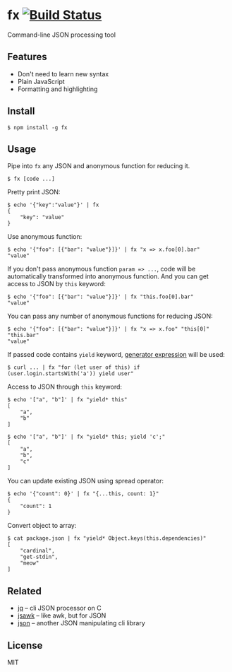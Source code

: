 # fx [![Build Status](https://travis-ci.org/antonmedv/fx.svg?branch=master)](https://travis-ci.org/antonmedv/fx)

Command-line JSON processing tool

## Features

* Don't need to learn new syntax
* Plain JavaScript
* Formatting and highlighting

## Install

```
$ npm install -g fx
```

## Usage

Pipe into `fx` any JSON and anonymous function for reducing it.

```
$ fx [code ...]
```

Pretty print JSON:
```
$ echo '{"key":"value"}' | fx
{
    "key": "value"
}
```

Use anonymous function:
```
$ echo '{"foo": [{"bar": "value"}]}' | fx "x => x.foo[0].bar"
"value"
```

If you don't pass anonymous function `param => ...`, code will be automatically transformed into anonymous function.
And you can get access to JSON by `this` keyword:
```
$ echo '{"foo": [{"bar": "value"}]}' | fx "this.foo[0].bar"
"value"
```

You can pass any number of anonymous functions for reducing JSON:
```
$ echo '{"foo": [{"bar": "value"}]}' | fx "x => x.foo" "this[0]" "this.bar"
"value"
```

If passed code contains `yield` keyword, [generator expression](https://github.com/sebmarkbage/ecmascript-generator-expression)
will be used:
```
$ curl ... | fx "for (let user of this) if (user.login.startsWith('a')) yield user"
```

Access to JSON through `this` keyword:
```
$ echo '["a", "b"]' | fx "yield* this"
[
    "a",
    "b"
]
```

```
$ echo '["a", "b"]' | fx "yield* this; yield 'c';"
[
    "a",
    "b",
    "c"
]
```

You can update existing JSON using spread operator:

```
$ echo '{"count": 0}' | fx "{...this, count: 1}"
{
    "count": 1
}
```

Convert object to array:
```
$ cat package.json | fx "yield* Object.keys(this.dependencies)"
[
    "cardinal",
    "get-stdin",
    "meow"
]
```


## Related

* [jq](https://github.com/stedolan/jq) – cli JSON processor on C
* [jsawk](https://github.com/micha/jsawk) – like awk, but for JSON
* [json](https://github.com/trentm/json) – another JSON manipulating cli library

## License

MIT

